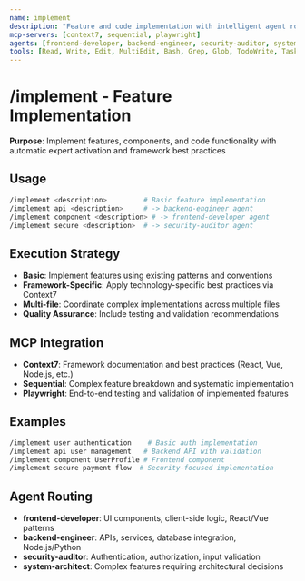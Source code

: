 ```yaml
---
name: implement
description: "Feature and code implementation with intelligent agent routing and framework expertise"
mcp-servers: [context7, sequential, playwright]
agents: [frontend-developer, backend-engineer, security-auditor, system-architect]
tools: [Read, Write, Edit, MultiEdit, Bash, Grep, Glob, TodoWrite, Task]
---
```


# /implement - Feature Implementation

**Purpose**: Implement features, components, and code functionality with automatic expert activation and framework best practices

## Usage

```bash
/implement <description>         # Basic feature implementation
/implement api <description>     # -> backend-engineer agent
/implement component <description> # -> frontend-developer agent
/implement secure <description>  # -> security-auditor agent
```

## Execution Strategy

- **Basic**: Implement features using existing patterns and conventions
- **Framework-Specific**: Apply technology-specific best practices via Context7
- **Multi-file**: Coordinate complex implementations across multiple files
- **Quality Assurance**: Include testing and validation recommendations

## MCP Integration

- **Context7**: Framework documentation and best practices (React, Vue, Node.js, etc.)
- **Sequential**: Complex feature breakdown and systematic implementation
- **Playwright**: End-to-end testing and validation of implemented features

## Examples

```bash
/implement user authentication    # Basic auth implementation
/implement api user management   # Backend API with validation
/implement component UserProfile # Frontend component
/implement secure payment flow  # Security-focused implementation
```

## Agent Routing

- **frontend-developer**: UI components, client-side logic, React/Vue patterns
- **backend-engineer**: APIs, services, database integration, Node.js/Python
- **security-auditor**: Authentication, authorization, input validation
- **system-architect**: Complex features requiring architectural decisions
